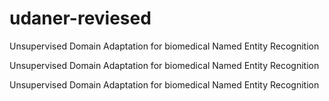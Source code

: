 # udaner-reviesed
Unsupervised Domain Adaptation for biomedical Named Entity Recognition

Unsupervised Domain Adaptation for biomedical Named Entity Recognition

Unsupervised Domain Adaptation for biomedical Named Entity Recognition


